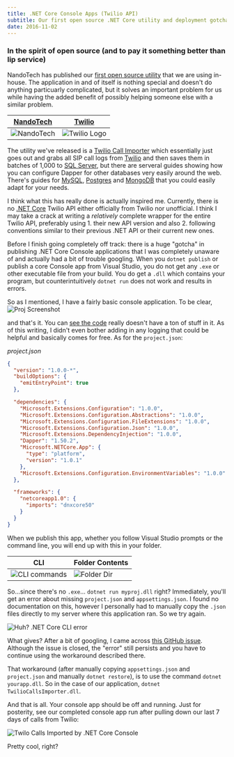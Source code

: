```yaml
---
title: .NET Core Console Apps (Twilio API)
subtitle: Our first open source .NET Core utility and deployment gotcha's
date: 2016-11-02
---
```


### In the spirit of open source (and to pay it something better than lip service) 

NandoTech has published our [first open source utility](https://github.com/nandotechinc/TwilioCallsImporter) that we are using in-house.  The application in and of itself is nothing special and doesn't do anything particuarly complicated, but it solves an important problem for us while having the added benefit of possibly helping someone else with a similar problem.

| [NandoTech](http://www.nandotech.com)                                    | [Twilio](http://www.twilio.com)
---------------------------------------------|------------------------|
| ![NandoTech](http://i.imgur.com/P0ccWI9.gif)| ![Twilio Logo](http://i.imgur.com/XApo9Wc.png)

The utility we've released is a [Twilio Call Importer](https://github.com/nandotechinc/TwilioCallsImporter) which essentially just goes out and grabs all SIP call logs from [Twilio](https://www.twilio.com) and then saves them in batches of 1,000 to [SQL Server](), but there are serveral guides showing how you can configure Dapper for other databases very easily around the web.  There's guides for [MySQL](https://github.com/mysql-net/MySqlConnector), [Postgres](http://techbrij.com/asp-net-core-postgresql-dapper-crud) and [MongoDB](http://www.dotnetcurry.com/aspnet-mvc/1267/using-mongodb-nosql-database-with-aspnet-webapi-core) that you could easily adapt for your needs.

I think what this has really done is actually inspired me.  Currently, there is no [.NET Core](http://dot.net) Twilio API either officially from Twilio nor unofficial.  I think I may take a crack at writing a _relatively_ complete wrapper for the entire Twilio API, preferably using 1. their new API version and also 2. following conventions similar to their previous .NET API or their current new ones.

Before I finish going completely off track: there is a huge "gotcha" in publishing .NET Core Console applications that I was completely unaware of and actually had a bit of trouble googling.  When you `dotnet publish` or publish a core Console app from Visual Studio, you do not get any `.exe` or other executable file from your build.  You do get a `.dll` which contains your program, but counterintuitively `dotnet run` does not work and results in errors.

So as I mentioned, I have a fairly basic console application.  To be clear, ![Proj Screenshot](http://i.imgur.com/Fork9W6.png) 

and that's it.  You can [see the code](https://github.com/nandotechinc/TwilioCallsImporter) really doesn't have a ton of stuff in it.  As of this writing, I didn't even bother adding in any logging that could be helpful and basically comes for free. As for the `project.json`:

_project.json_
```json
{
  "version": "1.0.0-*",
  "buildOptions": {
    "emitEntryPoint": true
  },

  "dependencies": {
    "Microsoft.Extensions.Configuration": "1.0.0",
    "Microsoft.Extensions.Configuration.Abstractions": "1.0.0",
    "Microsoft.Extensions.Configuration.FileExtensions": "1.0.0",
    "Microsoft.Extensions.Configuration.Json": "1.0.0",
    "Microsoft.Extensions.DependencyInjection": "1.0.0",
    "Dapper": "1.50.2",
    "Microsoft.NETCore.App": {
      "type": "platform",
      "version": "1.0.1"
    },
    "Microsoft.Extensions.Configuration.EnvironmentVariables": "1.0.0"
  },

  "frameworks": {
    "netcoreapp1.0": {
      "imports": "dnxcore50"
    }
  }
}
```

When we publish this app, whether you follow Visual Studio prompts or the command line, you will end up with this in your folder. 

| CLI | Folder Contents |
|-----|-----------------|
| ![CLI commands](http://i.imgur.com/rID1iFK.png) | ![Folder Dir](http://i.imgur.com/9r0Gx55.png)

So...since there's no `.exe`... `dotnet run myproj.dll` right?  Immediately, you'll get an error about missing `project.json` and `appsettings.json`.  I found no documentation on this, however I personally had to manually copy the `.json` files directly to my server where this application ran. So we try again.  

![Huh? .NET Core CLI error](http://i.imgur.com/HxuR8OC.png)

What gives?  After a bit of googling, I came across [this GitHub issue](https://github.com/dotnet/core/issues/77).  Although the issue is closed, the "error" still persists and you have to continue using the workaround described there.

That workaround (after manually copying `appsettings.json` and `project.json` and manually `dotnet restore`), is to use the command `dotnet yourapp.dll`. So in the case of our application, `dotnet TwilioCallsImporter.dll`.

And that is all.  Your console app should be off and running. Just for posterity, see our completed console app run after pulling down our last 7 days of calls from Twilio:

![Twilo Calls Imported by .NET Core Console](http://i.imgur.com/9Ci3D6v.png)

Pretty cool, right?